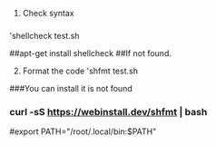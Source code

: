 
1. Check syntax
###
'shellcheck test.sh

##apt-get install shellcheck ##If not found.

2. Format the code
'shfmt test.sh

###You can install it is not found
### curl -sS https://webinstall.dev/shfmt | bash
#export PATH="/root/.local/bin:$PATH"
